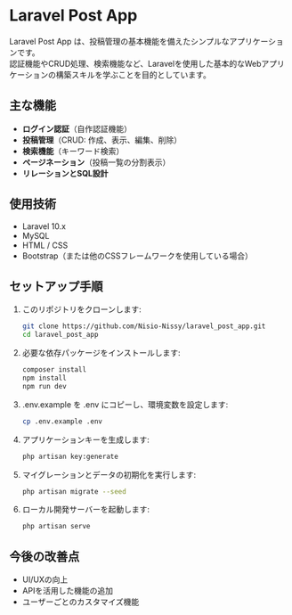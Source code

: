# Laravel Post App

Laravel Post App は、投稿管理の基本機能を備えたシンプルなアプリケーションです。  
認証機能やCRUD処理、検索機能など、Laravelを使用した基本的なWebアプリケーションの構築スキルを学ぶことを目的としています。

## 主な機能
- **ログイン認証**（自作認証機能）
- **投稿管理**（CRUD: 作成、表示、編集、削除）
- **検索機能**（キーワード検索）
- **ページネーション**（投稿一覧の分割表示）
- **リレーションとSQL設計**

## 使用技術
- Laravel 10.x
- MySQL
- HTML / CSS
- Bootstrap（または他のCSSフレームワークを使用している場合）

## セットアップ手順
1. このリポジトリをクローンします:
   ```bash
   git clone https://github.com/Nisio-Nissy/laravel_post_app.git
   cd laravel_post_app

2. 必要な依存パッケージをインストールします:
    ```bash
    composer install
    npm install
    npm run dev

3. .env.example を .env にコピーし、環境変数を設定します:
    ```bash
    cp .env.example .env

4. アプリケーションキーを生成します:
    ```bash
    php artisan key:generate

5. マイグレーションとデータの初期化を実行します:
    ```bash
    php artisan migrate --seed

6. ローカル開発サーバーを起動します:
    ```bash
    php artisan serve

## 今後の改善点
- UI/UXの向上
- APIを活用した機能の追加
- ユーザーごとのカスタマイズ機能




